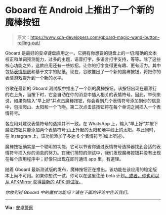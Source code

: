 # Gboard 在 Android 上推出了一个新的魔棒按钮

> 原文：<https://www.xda-developers.com/gboard-magic-wand-button-rolling-out/>

Gboard 是最好的安卓键盘应用之一。它拥有你想要的键盘上的一切:精确的文本校正和单词预测能力，过多的主题，语音打字，多语言打字支持，等等。除了这些核心功能之外，这款应用还有一些妙招，让你的打字变得更有趣、更有活力。其中包括[表情厨房](https://www.xda-developers.com/gboard-emoji-kitchen-2000-new-stickers/)和基于文字的贴纸。现在，谷歌推出了一个新的魔棒按钮，将把你的表情游戏提升到一个新的水平。

谷歌在最新的 Gboard 测试版中推出了一个新的魔棒按钮。该按钮出现在最顶行的右上角，当按下时，它会自动在你的消息中插入相关的表情符号。因此，举例来说，如果你输入“早上好”并点击魔棒按钮，你会看到几个表情符号添加到你的信息中，包括爬山、太阳和一个飞吻。第二次点击该按钮将在每个单词之间插入一个表情符号。

各应用对建议表情符号的选择并不一致。在 WhatsApp 上，输入“早上好”并按下魔法按钮只能添加两个表情符号:山上升起的太阳和地平线上的太阳。与此同时，在 Instagram 上，该功能添加了多达 6 个表情符号(如上所述)。

魔棒按钮确实是一个聪明的功能，它可以节省你通过表情符号选择器找到合适的表情符号插入你的消息的努力。在我们简短的测试中，我们发现魔棒按钮并没有出现在每个应用程序中；好像只出现在即时通讯 app 里，有道理。

随着 Gboard 最新测试版的发布，魔棒按钮正在推出。该功能在该应用的稳定版本上尚不可用。如果你想试一试，你可以在这里注册 beta 计划[。或者，你也可以从 APKMirror 获得最新的 APK 测试版。](https://play.google.com/apps/testing/com.google.android.inputmethod.latin)

*你收到过 Gboard 中的魔杖功能吗？请在下面的评论中告诉我们。*

* * *

**Via** : [安卓警察](https://www.androidpolice.com/gboard-new-magic-wand-button/)